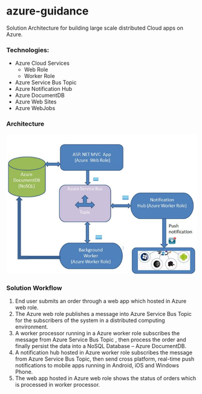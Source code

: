# azure-guidance
Solution Architecture for building large scale distributed Cloud apps on Azure.

### Technologies:

* Azure Cloud Services
  * Web Role
  * Worker Role
* Azure Service Bus Topic
* Azure Notification Hub
* Azure DocumentDB
* Azure Web Sites
* Azure WebJobs

### Architecture 

![alt tag](https://github.com/AccelNA/azure-guidance/blob/master/contents/azure-arch.JPG)

### Solution Workflow

1. End user submits an order through a web app which hosted in Azure web role.
2. The Azure web role publishes a message into Azure Service Bus Topic for the subscribers of the system in a distributed computing environment.
3. A worker processor  running in a Azure worker role subscribes the message from Azure Service Bus Topic , then process the order and finally persist the data into a NoSQL Database – Azure DocumentDB.
4. A notification hub hosted in Azure worker role subscribes the message from Azure Service Bus Topic, then send cross platform, real-time push notifications to mobile apps running in Android, iOS and Windows Phone.
5. The web app hosted in Azure web role shows the status of orders which is processed in worker processor.

